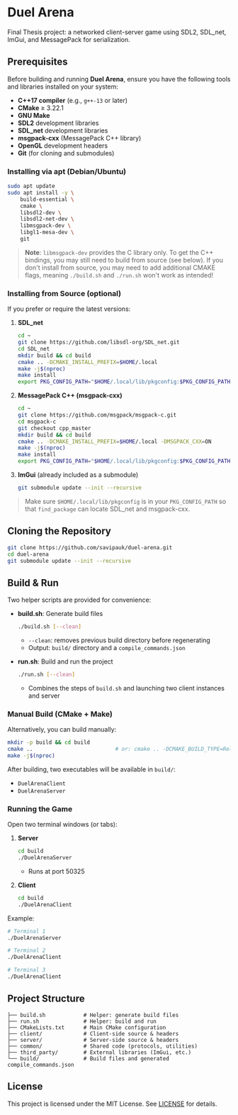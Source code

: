 # Duel Arena
Final Thesis project: a networked client-server game using SDL2, SDL_net, ImGui, and MessagePack for serialization.

## Prerequisites
Before building and running **Duel Arena**, ensure you have the following tools and libraries installed on your system:

- **C++17 compiler** (e.g., `g++-13` or later)
- **CMake** ≥ 3.22.1
- **GNU Make**
- **SDL2** development libraries
- **SDL_net** development libraries
- **msgpack-cxx** (MessagePack C++ library)
- **OpenGL** development headers
- **Git** (for cloning and submodules)

### Installing via apt (Debian/Ubuntu)
```bash
sudo apt update
sudo apt install -y \
    build-essential \
    cmake \
    libsdl2-dev \
    libsdl2-net-dev \
    libmsgpack-dev \
    libgl1-mesa-dev \
    git
```

> **Note**: `libmsgpack-dev` provides the C library only. To get the C++ bindings, you may still need to build from source (see below). If you don't install from source, you may need to add additional CMAKE flags, meaning `./build.sh` and `./run.sh` won't work as intended!

### Installing from Source (optional)
If you prefer or require the latest versions:

1. **SDL_net**
    ```bash
    cd ~
    git clone https://github.com/libsdl-org/SDL_net.git
    cd SDL_net
    mkdir build && cd build
    cmake .. -DCMAKE_INSTALL_PREFIX=$HOME/.local
    make -j$(nproc)
    make install
    export PKG_CONFIG_PATH="$HOME/.local/lib/pkgconfig:$PKG_CONFIG_PATH"
    ```

2. **MessagePack C++ (msgpack-cxx)**
    ```bash
    cd ~
    git clone https://github.com/msgpack/msgpack-c.git
    cd msgpack-c
    git checkout cpp_master
    mkdir build && cd build
    cmake .. -DCMAKE_INSTALL_PREFIX=$HOME/.local -DMSGPACK_CXX=ON
    make -j$(nproc)
    make install
    export PKG_CONFIG_PATH="$HOME/.local/lib/pkgconfig:$PKG_CONFIG_PATH"
    ```

3. **ImGui** (already included as a submodule)
    ```bash
    git submodule update --init --recursive
    ```

> Make sure `$HOME/.local/lib/pkgconfig` is in your `PKG_CONFIG_PATH` so that `find_package` can locate SDL_net and msgpack-cxx.

## Cloning the Repository
```bash
git clone https://github.com/savipauk/duel-arena.git
cd duel-arena
git submodule update --init --recursive
```


## Build & Run
Two helper scripts are provided for convenience:

- **build.sh**: Generate build files
  ```bash
  ./build.sh [--clean]
  ```
  - `--clean`: removes previous build directory before regenerating
  - Output: `build/` directory and a `compile_commands.json`

- **run.sh**: Build and run the project
  ```bash
  ./run.sh [--clean]
  ```
  - Combines the steps of `build.sh` and launching two client instances and server

### Manual Build (CMake + Make)
Alternatively, you can build manually:

```bash
mkdir -p build && cd build
cmake ..                          # or: cmake .. -DCMAKE_BUILD_TYPE=Release
make -j$(nproc)
```

After building, two executables will be available in `build/`:
- `DuelArenaClient`
- `DuelArenaServer`

### Running the Game
Open two terminal windows (or tabs):

1. **Server**
    ```bash
    cd build
    ./DuelArenaServer
    ```
    - Runs at port 50325

2. **Client**
    ```bash
    cd build
    ./DuelArenaClient
    ```

Example:
```bash
# Terminal 1
./DuelArenaServer

# Terminal 2
./DuelArenaClient 

# Terminal 3
./DuelArenaClient 
```

## Project Structure
```
├── build.sh            # Helper: generate build files
├── run.sh              # Helper: build and run
├── CMakeLists.txt      # Main CMake configuration
├── client/             # Client-side source & headers
├── server/             # Server-side source & headers
├── common/             # Shared code (protocols, utilities)
├── third_party/        # External libraries (ImGui, etc.)
└── build/              # Build files and generated compile_commands.json
```

## License
This project is licensed under the MIT License. See [LICENSE](LICENSE) for details.
